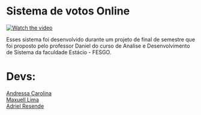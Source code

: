 # Sistema de votos Online
[![Watch the video](https://j.gifs.com/k8qX4J.gif)](https://youtu.be/BV8Cy9k3p8A)

Esses sistema foi desenvolvido durante um projeto de final de semestre que foi proposto pelo professor Daniel do curso de Analise e Desenvolvimento de Sistema da faculdade Estácio - FESGO. 

<h1>  Devs: </h1>
<a href="https://github.com/ddessak"> Andressa Carolina</a>
<br>
<a href="https://github.com/Maxuell123"> Maxuell Lima</a>
<br>
<a href="https://github.com/adrielresende"> Adriel Resende</a>
